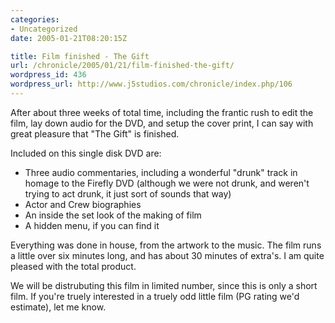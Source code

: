 ```yaml
--- 
categories:
- Uncategorized
date: 2005-01-21T08:20:15Z

title: Film finished - The Gift
url: /chronicle/2005/01/21/film-finished-the-gift/
wordpress_id: 436
wordpress_url: http://www.j5studios.com/chronicle/index.php/106
---
```


After about three weeks of total time, including the frantic rush to edit the film, lay down audio for the DVD, and setup the cover print, I can say with great pleasure that "The Gift" is finished.


Included on this single disk DVD are:



  * Three audio commentaries, including a wonderful "drunk" track in homage to the Firefly DVD (although we were not drunk, and weren't trying to act drunk, it just sort of sounds that way) 
* Actor and Crew biographies 
* An inside the set look of the making of film 
* A hidden menu, if you can find it 


Everything was done in house, from the artwork to the music.  The film runs a little over six minutes long, and has about 30 minutes of extra's.  I am quite pleased with the total product.


We will be distrubuting this film in limited number, since this is only a short film.  If you're truely interested in a truely odd little film (PG rating we'd estimate), let me know.

